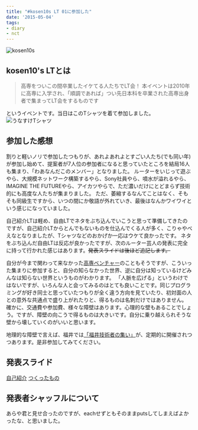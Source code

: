 ```yaml
---
title: "#kosen10s LT 01に参加した"
date: '2015-05-04'
tags:
- diary
- nct
---
```


![kosen10s](2015/kosen10s-lt1.png)

## kosen10's LTとは

> 高専をついこの間卒業したイケてる人たちでLT会！
> 本イベントは2010年に高専に入学され、「順調であれば」つい先日本科を卒業された高専出身者で集まってLT会をするものです

  というイベントです。当日はこのTシャツを着て参加しました。
![うなすけTシャツ](2015/tmix-01.png)


## 参加した感想

割りと軽いノリで参加したつもりが、あれよあれよとすごい人たち(でも同い年)が参加し始めて、提案者が7人位の参加者になると思っていたところを結局16人も集まり、「わあなんだこのメンバー」となりました。
ルーターをいじって遊ぶやら、大規模ネットワーク構築するやら、Sony社員やら、噴水が溢れるやら、IMAGINE THE FUTUREやら、アイカツやらで、ただ濃いだけにとどまらず技術的にも高度な人たちが集まりました。
ただ、萎縮するなんてことはなく、そもそも同級生ですから、いつの間にか敬語が外れていき、最後はなんかワイワイという感じになっていました。


自己紹介LTは軽め、自由LTでネタをぶち込んでいこうと思って準備してきたのですが、自己紹介LTからとんでもないものを仕込んでくる人が多く、こりゃやべえなとなりましたが、Tシャツなどのおかげか一応はウケて良かったです。
ネタをぶち込んだ自由LTは反応が良かったですが、次のルーター芸人の発表に完全に持って行かれた感じはあります。~~発表スライドは後ほど追記します。~~


自分が今まで関わって来なかった[高専ベンチャー](http://www.kosen-venture.com/)のこともそうですが、こういった集まりに参加すると、自分の知らなかった世界、逆に自分は知っているけどみんなは知らない世界というものがわかります。
「人脈を広げる」というわけではないですが、いろんな人と会ってみるのはとても良いことです。同じプログラミングが好き同士と思っていたつもりが全く違う方向を見ていたり、初対面の人との意外な共通点で盛り上がれたりと、得るものは名刺だけではありません。
確かに、交通費や参加費、様々な障壁はあります。心理的な壁もあることでしょう。ですが、障壁の向こうで得るものは大きいです。自分に乗り越えられそうな壁から壊していくのがいいと思います。


地理的な障壁で言えば、福井では[「福井技術者の集い」](http://connpass.com/search/?q=%E7%A6%8F%E4%BA%95%E6%8A%80%E8%A1%93%E8%80%85%E3%81%AE%E9%9B%86%E3%81%84)が、定期的に開催されつつあります。是非参加してみてください。


## 発表スライド
[自己紹介](http://unasuke.github.io/kosen10slt01-self-introduction/index.html)
[つくったもの](http://unasuke.github.io/kosen10slt01-my-wip-projects/index.html)

## 発表者シャッフルについて
<script src="https://gist.github.com/unasuke/a17887b6edbce9100ff4.js"></script>

あらや君と見せ合ったのですが、eachせずともそのままputsしてしまえばよかったな、と思いました。
